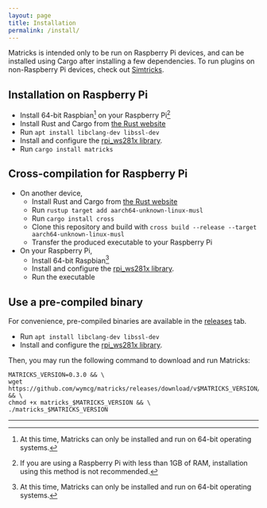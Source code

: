 ```yaml
---
layout: page
title: Installation
permalink: /install/
---
```


Matricks is intended only to be run on Raspberry Pi devices, and can be installed using Cargo after installing a few dependencies.
To run plugins on non-Raspberry Pi devices, check out [Simtricks](https://github.com/wymcg/simtricks).

## Installation on Raspberry Pi
- Install 64-bit Raspbian[^1] on your Raspberry Pi[^2]
- Install Rust and Cargo from [the Rust website](https://rustup.rs)
- Run `apt install libclang-dev libssl-dev`
- Install and configure the [rpi_ws281x library](https://github.com/rpi-ws281x/rpi_ws281x).
- Run `cargo install matricks`

## Cross-compilation for Raspberry Pi
- On another device,
  - Install Rust and Cargo from [the Rust website](https://rustup.rs)
  - Run `rustup target add aarch64-unknown-linux-musl`
  - Run `cargo install cross`
  - Clone this repository and build with `cross build --release --target aarch64-unknown-linux-musl`
  - Transfer the produced executable to your Raspberry Pi
- On your Raspberry Pi,
  - Install 64-bit Raspbian[^1]
  - Install and configure the [rpi_ws281x library](https://github.com/rpi-ws281x/rpi_ws281x).
  - Run the executable

## Use a pre-compiled binary
For convenience, pre-compiled binaries are available in the [releases](https://github.com/wymcg/matricks/releases) tab.
- Run `apt install libclang-dev libssl-dev`
- Install and configure the [rpi_ws281x library](https://github.com/rpi-ws281x/rpi_ws281x).

Then, you may run the following command to download and run Matricks:
```
MATRICKS_VERSION=0.3.0 && \
wget https://github.com/wymcg/matricks/releases/download/v$MATRICKS_VERSION/matricks_$MATRICKS_VERSION && \ 
chmod +x matricks_$MATRICKS_VERSION && \
./matricks_$MATRICKS_VERSION 
```

[^1]: At this time, Matricks can only be installed and run on 64-bit operating systems.
[^2]: If you are using a Raspberry Pi with less than 1GB of RAM, installation using this method is not recommended.

---